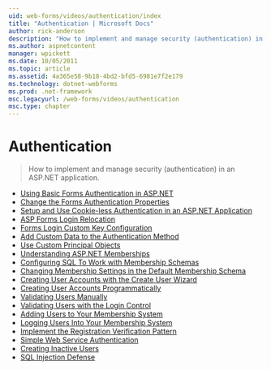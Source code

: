 ```yaml
---
uid: web-forms/videos/authentication/index
title: "Authentication | Microsoft Docs"
author: rick-anderson
description: "How to implement and manage security (authentication) in an ASP.NET application."
ms.author: aspnetcontent
manager: wpickett
ms.date: 10/05/2011
ms.topic: article
ms.assetid: 4a365e58-9b18-4bd2-bfd5-6981e7f2e179
ms.technology: dotnet-webforms
ms.prod: .net-framework
msc.legacyurl: /web-forms/videos/authentication
msc.type: chapter
---
```

Authentication
====================
> How to implement and manage security (authentication) in an ASP.NET application.


- [Using Basic Forms Authentication in ASP.NET](using-basic-forms-authentication-in-aspnet.md)
- [Change the Forms Authentication Properties](how-to-change-the-forms-authentication-properties.md)
- [Setup and Use Cookie-less Authentication in an ASP.NET Application](how-to-setup-and-use-cookie-less-authentication-in-an-aspnet-application.md)
- [ASP Forms Login Relocation](asp-forms-login-relocation.md)
- [Forms Login Custom Key Configuration](forms-login-custom-key-configuration.md)
- [Add Custom Data to the Authentication Method](add-custom-data-to-the-authentication-method.md)
- [Use Custom Principal Objects](use-custom-principal-objects.md)
- [Understanding ASP.NET Memberships](understanding-aspnet-memberships.md)
- [Configuring SQL To Work with Membership Schemas](configuring-sql-to-work-with-membership-schemas.md)
- [Changing Membership Settings in the Default Membership Schema](changing-membership-settings-in-the-default-membership-schema.md)
- [Creating User Accounts with the Create User Wizard](creating-user-accounts-with-the-create-user-wizard.md)
- [Creating User Accounts Programmatically](creating-user-accounts-programmatically.md)
- [Validating Users Manually](validating-users-manually.md)
- [Validating Users with the Login Control](validating-users-with-the-login-control.md)
- [Adding Users to Your Membership System](adding-users-to-your-membership-system.md)
- [Logging Users Into Your Membership System](logging-users-into-your-membership-system.md)
- [Implement the Registration Verification Pattern](implement-the-registration-verification-pattern.md)
- [Simple Web Service Authentication](simple-web-service-authentication.md)
- [Creating Inactive Users](creating-inactive-users.md)
- [SQL Injection Defense](sql-injection-defense.md)